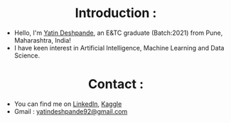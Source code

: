 # <center>Introduction :</center>
- Hello, I'm [Yatin Deshpande](@socksparadox), an E&TC graduate (Batch:2021) from Pune, Maharashtra, India!
- I have keen interest in Artificial Intelligence, Machine Learning and Data Science.

# <center>Contact :</center>
- You can find me on [LinkedIn](https://www.linkedin.com/in/yatin-deshpande/), [Kaggle](https://www.kaggle.com/yatindeshpande)
- Gmail : yatindeshpande92@gmail.com


<!--
**socksparadox/socksparadox** is a ✨ _special_ ✨ repository because its `README.md` (this file) appears on your GitHub profile.

Here are some ideas to get you started:

- 🔭 I’m currently working on ...
- 🌱 I’m currently learning ...
- 👯 I’m looking to collaborate on ...
- 🤔 I’m looking for help with ...
- 💬 Ask me about ...
- 📫 How to reach me: ...
- 😄 Pronouns: ...
- ⚡ Fun fact: ...
-->
